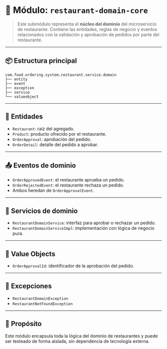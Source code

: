 # 🧠 Módulo: `restaurant-domain-core`

> Este submódulo representa el **núcleo del dominio** del microservicio de restaurante. Contiene las entidades, reglas de negocio y eventos relacionados con la validación y aprobación de pedidos por parte del restaurante.

---

## 📦 Estructura principal

```plaintext
com.food.ordering.system.restaurant.service.domain
├── entity
├── event
├── exception
├── service
└── valueobject
```

---

## 🧱 Entidades

- `Restaurant`: raíz del agregado.
- `Product`: producto ofrecido por el restaurante.
- `OrderApproval`: aprobación del pedido.
- `OrderDetail`: detalle del pedido a aprobar.

---

## 📤 Eventos de dominio

- `OrderApprovedEvent`: el restaurante aprueba un pedido.
- `OrderRejectedEvent`: el restaurante rechaza un pedido.
- Ambos heredan de `OrderApprovalEvent`.

---

## 🧠 Servicios de dominio

- `RestaurantDomainService`: interfaz para aprobar o rechazar un pedido.
- `RestaurantDomainServiceImpl`: implementación con lógica de negocio pura.

---

## 🧩 Value Objects

- `OrderApprovalId`: identificador de la aprobación del pedido.

---

## 🚨 Excepciones

- `RestaurantDomainException`
- `RestaurantNotFoundException`

---

## 🎯 Propósito

Este módulo encapsula toda la lógica del dominio de restaurantes y puede ser testeado de forma aislada, sin dependencia de tecnología externa.
